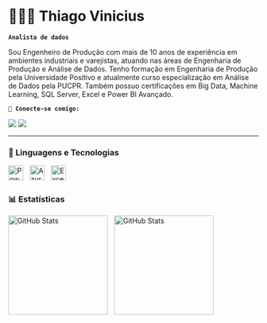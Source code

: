 # 👩🏻‍💻 Thiago Vinicius

**`Analista de dados`**

Sou Engenheiro de Produção com mais de 10 anos de experiência em ambientes industriais e varejistas, atuando nas áreas de Engenharia de Produção e Análise de Dados. Tenho formação em Engenharia de Produção pela Universidade Positivo e atualmente curso especialização em Análise de Dados pela PUCPR. Também possuo certificações em Big Data, Machine Learning, SQL Server, Excel e Power BI Avançado.

**`👤 Conecte-se comigo:`**
<div> 
  <a href="https://www.linkedin.com/in/thiagovinicius1" target="_blank"><img src="https://img.shields.io/badge/-LinkedIn-%230077B5?style=for-the-badge&logo=linkedin&logoColor=white" target="_blank"></a> 
    <a href = "mailto:thiagoo_2662@outlook.com"><img src="https://img.shields.io/badge/-Gmail-%23333?style=for-the-badge&logo=gmail&logoColor=white" target="_blank"></a>
</div>

---

### 🤖 Linguagens e Tecnologias

<img 
    align="left" 
    alt="Power BI" 
    title="Power BI"
    width="30px" 
    style="padding-right: 10px;" 
    src="https://upload.wikimedia.org/wikipedia/commons/c/cf/New_Power_BI_Logo.svg" 
/>

<img 
     align="left" 
    alt="AzureSQL" 
    title="AzureSQL"
    width="30px" 
    style="padding-right: 10px;"
    src="https://cdn.jsdelivr.net/gh/devicons/devicon@latest/icons/azuresqldatabase/azuresqldatabase-original.svg" />

<img
  align="left"
  alt="Excel"
  title="Excel"
  width="30px"
  style="padding-right: 10px;"
  src="https://upload.wikimedia.org/wikipedia/commons/5/5f/Microsoft_Excel_logo_2013.svg"
/>

<br/>
<br/>

### 📊 Estatísticas

<p>
  <img 
    align="left" 
    alt="GitHub Stats" 
    height="200" 
    style="padding-right: 10px;" 
    src="https://github-readme-stats.vercel.app/api?username=Larissakich&show_icons=true&theme=tokyonight&include_all_commits=true&locale=pt-br" 
  />

<img 
      align="left" 
      alt="GitHub Stats" 
      height="200" 
      src="https://github-readme-stats.vercel.app/api/top-langs/?username=larissakich&theme=tokyonight&layout=compact&custom_title=Tecnologias&langs_count=9" 
  />

</p>

